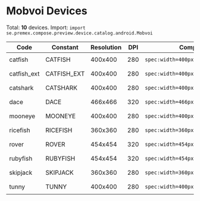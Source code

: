 # Mobvoi Devices

Total: **10** devices. Import: `import se.premex.compose.preview.device.catalog.android.Mobvoi`

| Code | Constant | Resolution | DPI | Compose Spec | Preview Usage |
|------|----------|------------|-----|-------------|---------------|
| catfish | CATFISH | 400x400 | 280 | `spec:width=400px,height=400px,dpi=280` | `@Preview(device = Mobvoi.CATFISH)` |
| catfish_ext | CATFISH_EXT | 400x400 | 280 | `spec:width=400px,height=400px,dpi=280` | `@Preview(device = Mobvoi.CATFISH_EXT)` |
| catshark | CATSHARK | 400x400 | 280 | `spec:width=400px,height=400px,dpi=280` | `@Preview(device = Mobvoi.CATSHARK)` |
| dace | DACE | 466x466 | 320 | `spec:width=466px,height=466px,dpi=320` | `@Preview(device = Mobvoi.DACE)` |
| mooneye | MOONEYE | 400x400 | 280 | `spec:width=400px,height=400px,dpi=280` | `@Preview(device = Mobvoi.MOONEYE)` |
| ricefish | RICEFISH | 360x360 | 280 | `spec:width=360px,height=360px,dpi=280` | `@Preview(device = Mobvoi.RICEFISH)` |
| rover | ROVER | 454x454 | 320 | `spec:width=454px,height=454px,dpi=320` | `@Preview(device = Mobvoi.ROVER)` |
| rubyfish | RUBYFISH | 454x454 | 320 | `spec:width=454px,height=454px,dpi=320` | `@Preview(device = Mobvoi.RUBYFISH)` |
| skipjack | SKIPJACK | 360x360 | 280 | `spec:width=360px,height=360px,dpi=280` | `@Preview(device = Mobvoi.SKIPJACK)` |
| tunny | TUNNY | 400x400 | 280 | `spec:width=400px,height=400px,dpi=280` | `@Preview(device = Mobvoi.TUNNY)` |

<!-- Generated automatically. Do not edit manually. -->

